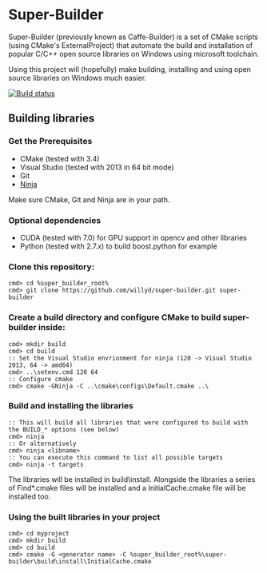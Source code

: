 # Super-Builder
Super-Builder (previously known as Caffe-Builder) is a set of CMake scripts (using CMake's ExternalProject) that automate the build and installation of popular C/C++ open source libraries on Windows using microsoft toolchain.

Using this project will (hopefully) make building, installing and using open source libraries on Windows much easier. 

[![Build status](https://ci.appveyor.com/api/projects/status/cks08mgov46p76y6/branch/master?svg=true)](https://ci.appveyor.com/project/willyd/caffe-builder/branch/master)

## Building libraries
### Get the Prerequisites
* CMake (tested with 3.4)
* Visual Studio (tested with 2013 in 64 bit mode)
* Git
* [Ninja](https://github.com/ninja-build/ninja/releases/download/v1.6.0/ninja-win.zip)

Make sure CMake, Git and Ninja are in your path.

### Optional dependencies
* CUDA (tested with 7.0) for GPU support in opencv and other libraries
* Python (tested with 2.7.x) to build boost.python for example

### Clone this repository:
    cmd> cd %super_builder_root%    
    cmd> git clone https://github.com/willyd/super-builder.git super-builder
        
### Create a build directory and configure CMake to build super-builder inside:
    cmd> mkdir build
    cmd> cd build
    :: Set the Visual Studio envrionment for ninja (120 -> Visual Studio 2013, 64 -> amd64) 
    cmd> ..\setenv.cmd 120 64 
    :: Configure cmake
    cmd> cmake -GNinja -C ..\cmake\configs\Default.cmake ..\   
    
### Build and installing the libraries
    :: This will build all libraries that were configured to build with the BUILD_* options (see below)
    cmd> ninja
    :: Or alternatively
    cmd> ninja <libname>
    :: You can execute this command to list all possible targets
    cmd> ninja -t targets
    
The libraries will be installed in build\install. Alongside the libraries a series of Find*.cmake files will be installed and a InitialCache.cmake file will be installed too.    
    
### Using the built libraries in your project
    cmd> cd myproject
    cmd> mkdir build
    cmd> cd build
    cmd> cmake -G <generator name> -C %super_builder_root%\super-builder\build\install\InitialCache.cmake









